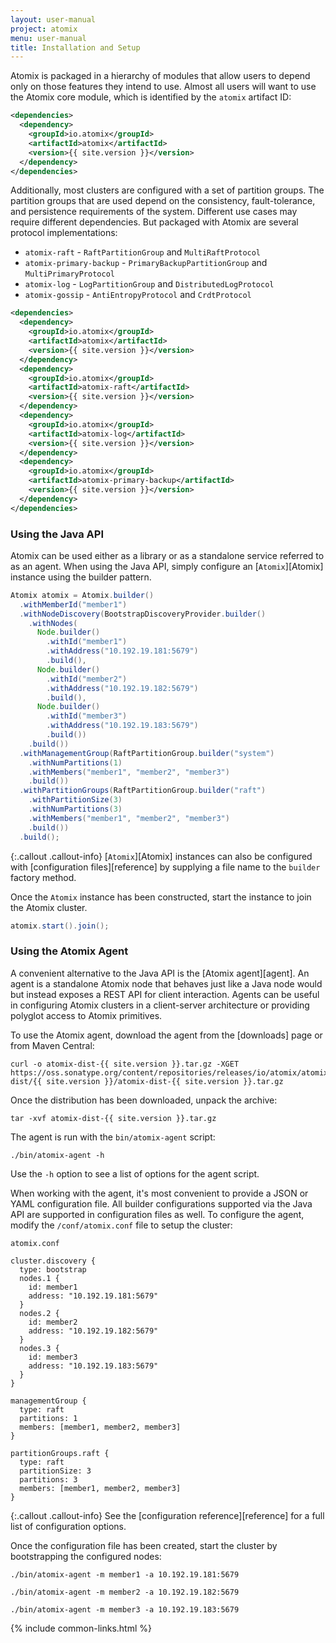 ```yaml
---
layout: user-manual
project: atomix
menu: user-manual
title: Installation and Setup
---
```


Atomix is packaged in a hierarchy of modules that allow users to depend only on those features they intend to use. Almost all users will want to use the Atomix core module, which is identified by the `atomix` artifact ID:

```xml
<dependencies>
  <dependency>
    <groupId>io.atomix</groupId>
    <artifactId>atomix</artifactId>
    <version>{{ site.version }}</version>
  </dependency>
</dependencies>
```

Additionally, most clusters are configured with a set of partition groups. The partition groups that are used depend on the consistency, fault-tolerance, and persistence requirements of the system. Different use cases may require different dependencies. But packaged with Atomix are several protocol implementations:
* `atomix-raft` - `RaftPartitionGroup` and `MultiRaftProtocol`
* `atomix-primary-backup` - `PrimaryBackupPartitionGroup` and `MultiPrimaryProtocol`
* `atomix-log` - `LogPartitionGroup` and `DistributedLogProtocol`
* `atomix-gossip` - `AntiEntropyProtocol` and `CrdtProtocol`

```xml
<dependencies>
  <dependency>
    <groupId>io.atomix</groupId>
    <artifactId>atomix</artifactId>
    <version>{{ site.version }}</version>
  </dependency>
  <dependency>
    <groupId>io.atomix</groupId>
    <artifactId>atomix-raft</artifactId>
    <version>{{ site.version }}</version>
  </dependency>
  <dependency>
    <groupId>io.atomix</groupId>
    <artifactId>atomix-log</artifactId>
    <version>{{ site.version }}</version>
  </dependency>
  <dependency>
    <groupId>io.atomix</groupId>
    <artifactId>atomix-primary-backup</artifactId>
    <version>{{ site.version }}</version>
  </dependency>
</dependencies>
```

### Using the Java API

Atomix can be used either as a library or as a standalone service referred to as an agent. When using the Java API, simply configure an [`Atomix`][Atomix] instance using the builder pattern.

```java
Atomix atomix = Atomix.builder()
  .withMemberId("member1")
  .withNodeDiscovery(BootstrapDiscoveryProvider.builder()
    .withNodes(
      Node.builder()
        .withId("member1")
        .withAddress("10.192.19.181:5679")
        .build(),
      Node.builder()
        .withId("member2")
        .withAddress("10.192.19.182:5679")
        .build(),
      Node.builder()
        .withId("member3")
        .withAddress("10.192.19.183:5679")
        .build())
    .build())
  .withManagementGroup(RaftPartitionGroup.builder("system")
    .withNumPartitions(1)
    .withMembers("member1", "member2", "member3")
    .build())
  .withPartitionGroups(RaftPartitionGroup.builder("raft")
    .withPartitionSize(3)
    .withNumPartitions(3)
    .withMembers("member1", "member2", "member3")
    .build())
  .build();
```

{:.callout .callout-info}
[`Atomix`][Atomix] instances can also be configured with [configuration files][reference] by supplying a file name to the `builder` factory method.

Once the `Atomix` instance has been constructed, start the instance to join the Atomix cluster.

```java
atomix.start().join();
```

### Using the Atomix Agent

A convenient alternative to the Java API is the [Atomix agent][agent]. An agent is a standalone Atomix node that behaves just like a Java node would but instead exposes a REST API for client interaction. Agents can be useful in configuring Atomix clusters in a client-server architecture or providing polyglot access to Atomix primitives.

To use the Atomix agent, download the agent from the [downloads] page or from Maven Central:

```
curl -o atomix-dist-{{ site.version }}.tar.gz -XGET https://oss.sonatype.org/content/repositories/releases/io/atomix/atomix-dist/{{ site.version }}/atomix-dist-{{ site.version }}.tar.gz
```

Once the distribution has been downloaded, unpack the archive:

```
tar -xvf atomix-dist-{{ site.version }}.tar.gz
```

The agent is run with the `bin/atomix-agent` script:

```
./bin/atomix-agent -h
```

Use the `-h` option to see a list of options for the agent script.

When working with the agent, it's most convenient to provide a JSON or YAML configuration file. All builder configurations supported via the Java API are supported in configuration files as well. To configure the agent, modify the `/conf/atomix.conf` file to setup the cluster:

`atomix.conf`

```
cluster.discovery {
  type: bootstrap
  nodes.1 {
    id: member1
    address: "10.192.19.181:5679"
  }
  nodes.2 {
    id: member2
    address: "10.192.19.182:5679"
  }
  nodes.3 {
    id: member3
    address: "10.192.19.183:5679"
  }
}

managementGroup {
  type: raft
  partitions: 1
  members: [member1, member2, member3]
}

partitionGroups.raft {
  type: raft
  partitionSize: 3
  partitions: 3
  members: [member1, member2, member3]
}
```

{:.callout .callout-info}
See the [configuration reference][reference] for a full list of configuration options.

Once the configuration file has been created, start the cluster by bootstrapping the configured nodes:

```
./bin/atomix-agent -m member1 -a 10.192.19.181:5679
```

```
./bin/atomix-agent -m member2 -a 10.192.19.182:5679
```

```
./bin/atomix-agent -m member3 -a 10.192.19.183:5679
```

{% include common-links.html %}
